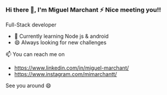 ### Hi there 👋, I'm Miguel Marchant ⚡ Nice meeting you!!

Full-Stack developer

- 🌱 Currently learning Node js & android
- 😄 Always looking for new challenges

📫 You can reach me on 
- https://www.linkedin.com/in/miguel-marchant/
- https://www.instagram.com/mimarchantt/

See you around 😄




<!--
**mimarchant/mimarchant** is a ✨ _special_ ✨ repository because its `README.md` (this file) appears on your GitHub profile.

Here are some ideas to get you started:

- 🔭 I’m currently working on ...
- 🌱 I’m currently learning ...
- 👯 I’m looking to collaborate on ...
- 🤔 I’m looking for help with ...
- 💬 Ask me about ...
- 📫 How to reach me: ...
- 😄 Pronouns: ...
- ⚡ Fun fact: ...
-->

